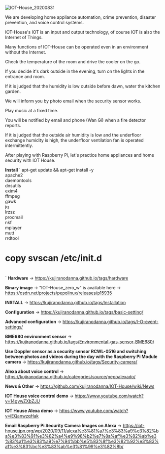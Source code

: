 ![IOT-House_20200831](https://user-images.githubusercontent.com/70492305/92525801-70698580-f25f-11ea-92f0-383490cd34c0.jpeg)

We are developing home appliance automation, crime prevention, disaster prevention, and voice control systems.

IOT-House's IOT is an input and output technology, of course IOT is also the Internet of Things.

Many functions of IOT-House can be operated even in an environment without the Internet.

Check the temperature of the room and drive the cooler on the go.

If you decide it's dark outside in the evening, turn on the lights in the entrance and room.

If it is judged that the humidity is low outside before dawn, water the kitchen garden.

We will inform you by photo email when the security sensor works.

Play music at a fixed time.

You will be notified by email and phone (Wan Gi) when a fire detector reports.

If it is judged that the outside air humidity is low and the underfloor exchange humidity is high, the underfloor ventilation fan is operated intermittently.

After playing with Raspberry Pi, let's practice home appliances and home security with IOT House.

<b>Install</b>
`
apt-get update && apt-get install -y \
apache2 \
daemontools \
dnsutils \
exim4 \
ffmpeg \
gawk \
jq \
lrzsz \
procmail \
nkf \
mplayer \
mutt \
rrdtool
# copy svscan /etc/init.d
# 
`
<b>Hardware</b> -> https://kujiranodanna.github.io/tags/hardware

<b>Binary image</b> -> "IOT-House_zero_w" is available here -> https://osdn.net/projects/pepolinux/releases/p15935

<b>INSTALL</b> -> https://kujiranodanna.github.io/tags/Installation

<b>Configuration</b> -> https://kujiranodanna.github.io/tags/basic-setting/

<b>Advanced configuration</b> -> https://kujiranodanna.github.io/tags/I-O-event-settings/

<b>BME680 environment sensor</b> -> https://kujiranodanna.github.io/tags/Environmental-gas-sensor-BME680/

<b>Use Doppler sensor as a security sensor RCWL-0516 and switching between photos and videos during the day with the Raspberry Pi Module camera</b> -> https://kujiranodanna.github.io/tags/Security-camera/

<b>Alexa about voice control</b> -> https://kujiranodanna.github.io/categories/source/pepoalexado/

<b>News & Other</b> -> https://github.com/kujiranodanna/IOT-House/wiki/News

<b>IOT House voice control demo</b> -> https://www.youtube.com/watch?v=14gvwZXbZJU

<b>IOT House Alexa demo</b> -> https://www.youtube.com/watch?v=iEQanwzqHak

<b>Email Raspberry Pi Security Camera Images on Alexa</b> → https://iot-house.jpn.org/wp/2020/09/11/alexa%e3%81%a7%e3%83%a9%e3%82%ba%e3%83%91%e3%82%a4%e9%98%b2%e7%8a%af%e3%82%ab%e3%83%a1%e3%83%a9%e7%94%bb%e5%83%8f%e3%82%92%e3%83%a1%e3%83%bc%e3%83%ab%e3%81%99%e3%82%8b/
